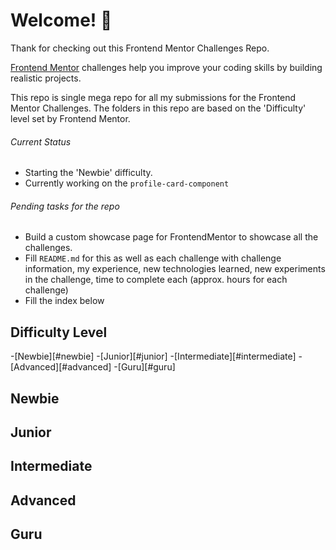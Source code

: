 # Welcome! 👋

Thank for checking out this Frontend Mentor Challenges Repo. 

[Frontend Mentor](https://www.frontendmentor.io) challenges help you improve your coding skills by building realistic projects.

This repo is single mega repo for all my submissions for the Frontend Mentor Challenges. 
The folders in this repo are based on the 'Difficulty' level set by Frontend Mentor.

######  Current Status

- Starting the 'Newbie' difficulty.
- Currently working on the `profile-card-component`

###### Pending tasks for the repo

- Build a custom showcase page for FrontendMentor to showcase all the challenges. 
- Fill `README.md` for this as well as each challenge with  challenge information, my experience, new technologies learned, new experiments in the challenge, time to complete each (approx. hours for each challenge)
- Fill the index below


## Difficulty Level

-[Newbie][#newbie]
-[Junior][#junior]
-[Intermediate][#intermediate]
-[Advanced][#advanced]
-[Guru][#guru]


## Newbie 

## Junior

## Intermediate

## Advanced

## Guru

